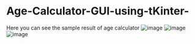 # Age-Calculator-GUI-using-tKinter-
Here you can see the sample result of age calculator
![image](https://github.com/Karthikg1908/Age-Calculator-GUI-using-tKinter-/assets/86306862/d85f3440-8987-4e58-8eeb-4cd29c970e09)
![image](https://github.com/Karthikg1908/Age-Calculator-GUI-using-tKinter-/assets/86306862/7dcda93c-47b4-40f9-ba36-13518018ddf6)
![image](https://github.com/Karthikg1908/Age-Calculator-GUI-using-tKinter-/assets/86306862/2f30c312-e298-48a5-9f19-0211c9aa1430)
